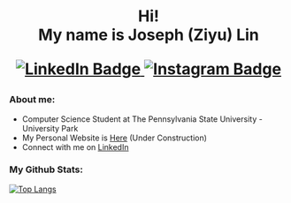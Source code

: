</div>
<div align="center">
  <h1>
    Hi!</br>My name is Joseph (Ziyu) Lin</br>     
    
  </p id="badges" align="center">
    <a href="https://www.linkedin.com/in/lin-ziyu/">
      <img src="https://img.shields.io/badge/LinkedIn-0077B5?style=for-the-badge&logo=linkedin&logoColor=white" alt="LinkedIn Badge"/>
    </a>
    <a href="https://www.instagram.com/joseph_lzy/">
      <img src="https://img.shields.io/badge/Instagram-E4405F?style=for-the-badge&logo=instagram&logoColor=white" alt="Instagram Badge"/>
    </a>

  </p>
</h1>
  


</div>

### About me:
- Computer Science Student at The Pennsylvania State University - University Park
- My Personal Website is [Here](https://sites.psu.edu/ziyulin/) (Under Construction)
- Connect with me on [LinkedIn](https://www.linkedin.com/in/lin-ziyu/)

### My Github Stats:

  
[![Top Langs](https://github-readme-stats.vercel.app/api/top-langs/?username=zbl5332&layout=compact&theme=dark&card_width=445)](https://github.com/anuraghazra/github-readme-stats)
<!---
- 👋 Hi, I’m @zbl5332
- 👀 I’m interested in ...
- 🌱 I’m currently learning ...
- 💞️ I’m looking to collaborate on ...
- 📫 How to reach me ...
- 😄 Pronouns: ...
- ⚡ Fun fact: ...


zbl5332/zbl5332 is a ✨ special ✨ repository because its `README.md` (this file) appears on your GitHub profile.
You can click the Preview link to take a look at your changes.
--->
